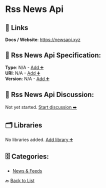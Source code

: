 # Rss News Api



##  🔗 Links
**Docs / Website**: https://newsapi.xyz

## 🧬 Rss News Api Specification:
**Type**: N/A - [Add ➕](https://github.com/apis-list/apis-list/edit/main/apis/rss-news-api/rss-news-api.yaml)  
**URI**: N/A - [Add ➕](https://github.com/apis-list/apis-list/edit/main/apis/rss-news-api/rss-news-api.yaml)  
**Version**: N/A - [Add ➕](https://github.com/apis-list/apis-list/edit/main/apis/rss-news-api/rss-news-api.yaml)

## 💬 Rss News Api Discussion:
Not yet started. [Start discussion ➡️](https://github.com/apis-list/apis-list/discussions/new)

## 🗂️ Libraries

No libraries added. [Add library ➕](https://github.com/apis-list/apis-list/edit/main/apis/rss-news-api/rss-news-api.yaml)    


## 🗄️ Categories:
- [News & Feeds](https://github.com/apis-list/apis-list#news--feeds-)

🔙  [Back to List](https://github.com/apis-list/apis-list)
